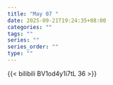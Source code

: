 ```yaml
---
title: "May 07 "
date: 2025-09-21T19:24:35+08:00
categories: ""
tags: ""
series: ""
series_order: ""
type: ""
---
```



{{< bilibili BV1od4y1i7tL 36 >}}

